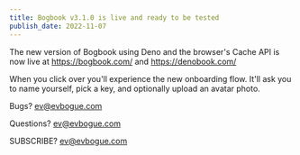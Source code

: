 ```yaml
---
title: Bogbook v3.1.0 is live and ready to be tested
publish_date: 2022-11-07
---
```


The new version of Bogbook using Deno and the browser's Cache API is now live at https://bogbook.com/ and https://denobook.com/

When you click over you'll experience the new onboarding flow. It'll ask you to name yourself, pick a key, and optionally upload an avatar photo.

Bugs? ev@evbogue.com 

Questions? ev@evbogue.com 

SUBSCRIBE? ev@evbogue.com
